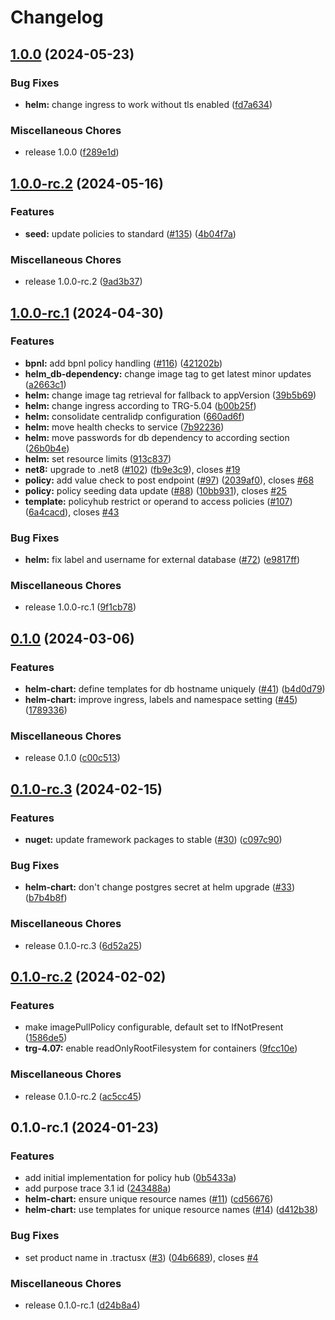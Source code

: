 # Changelog

## [1.0.0](https://github.com/eclipse-tractusx/policy-hub/compare/v1.0.0-rc.2...v1.0.0) (2024-05-23)


### Bug Fixes

* **helm:** change ingress to work without tls enabled ([fd7a634](https://github.com/eclipse-tractusx/policy-hub/commit/fd7a634125d2f3ae9313f541ffec0c352059c535))


### Miscellaneous Chores

* release 1.0.0 ([f289e1d](https://github.com/eclipse-tractusx/policy-hub/commit/f289e1d20ba8adee5e98de3b089188c8eae39e4d))

## [1.0.0-rc.2](https://github.com/eclipse-tractusx/policy-hub/compare/v1.0.0-rc.1...v1.0.0-rc.2) (2024-05-16)


### Features

* **seed:** update policies to standard ([#135](https://github.com/eclipse-tractusx/policy-hub/issues/135)) ([4b04f7a](https://github.com/eclipse-tractusx/policy-hub/commit/4b04f7a60da6a5039a46bd7daf7f3a6c2b86c89b))


### Miscellaneous Chores

* release 1.0.0-rc.2 ([9ad3b37](https://github.com/eclipse-tractusx/policy-hub/commit/9ad3b3713236395e063e148bd51892f02a69ab3f))

## [1.0.0-rc.1](https://github.com/eclipse-tractusx/policy-hub/compare/v0.1.0...v1.0.0-rc.1) (2024-04-30)


### Features

* **bpnl:** add bpnl policy handling ([#116](https://github.com/eclipse-tractusx/policy-hub/issues/116)) ([421202b](https://github.com/eclipse-tractusx/policy-hub/commit/421202b80a8916a0747c39135905eea0479a2540))
* **helm_db-dependency:** change image tag to get latest minor updates ([a2663c1](https://github.com/eclipse-tractusx/policy-hub/commit/a2663c16e260eb33dd969c36d15a1ea77821efd6))
* **helm:** change image tag retrieval for fallback to appVersion ([39b5b69](https://github.com/eclipse-tractusx/policy-hub/commit/39b5b6953c0a3c72f10c66ecc71b097144ac02ae))
* **helm:** change ingress according to TRG-5.04 ([b00b25f](https://github.com/eclipse-tractusx/policy-hub/commit/b00b25f1cd684bddbaf2461c1405db3321a929d8))
* **helm:** consolidate centralidp configuration ([660ad6f](https://github.com/eclipse-tractusx/policy-hub/commit/660ad6faec42d14a9e5d2f139a6a0488506fb06c))
* **helm:** move health checks to service ([7b92236](https://github.com/eclipse-tractusx/policy-hub/commit/7b9223693fe7a65a33d01fd25ee7c51fa2f788a5))
* **helm:** move passwords for db dependency to according section ([26b0b4e](https://github.com/eclipse-tractusx/policy-hub/commit/26b0b4e688742f59ead334253a19d9715d04729d))
* **helm:** set resource limits ([913c837](https://github.com/eclipse-tractusx/policy-hub/commit/913c837a6750eca2362a6197f67cf60e7a9e1e70))
* **net8:** upgrade to .net8 ([#102](https://github.com/eclipse-tractusx/policy-hub/issues/102)) ([fb9e3c9](https://github.com/eclipse-tractusx/policy-hub/commit/fb9e3c944bbee02f5800ab99095ffb439bc91dd3)), closes [#19](https://github.com/eclipse-tractusx/policy-hub/issues/19)
* **policy:** add value check to post endpoint ([#97](https://github.com/eclipse-tractusx/policy-hub/issues/97)) ([2039af0](https://github.com/eclipse-tractusx/policy-hub/commit/2039af081fe41add04518a0932948e989967dbac)), closes [#68](https://github.com/eclipse-tractusx/policy-hub/issues/68)
* **policy:** policy seeding data update ([#88](https://github.com/eclipse-tractusx/policy-hub/issues/88)) ([10bb931](https://github.com/eclipse-tractusx/policy-hub/commit/10bb931387e93260d84bdacf59f1fcd77b76e169)), closes [#25](https://github.com/eclipse-tractusx/policy-hub/issues/25)
* **template:** policyhub restrict or operand to access policies ([#107](https://github.com/eclipse-tractusx/policy-hub/issues/107)) ([6a4cacd](https://github.com/eclipse-tractusx/policy-hub/commit/6a4cacd607325fecf08ce567c13b2d3bacd2e636)), closes [#43](https://github.com/eclipse-tractusx/policy-hub/issues/43)


### Bug Fixes

* **helm:** fix label and username for external database ([#72](https://github.com/eclipse-tractusx/policy-hub/issues/72)) ([e9817ff](https://github.com/eclipse-tractusx/policy-hub/commit/e9817ffd1d38db9525338e965248f7375a592857))


### Miscellaneous Chores

* release 1.0.0-rc.1 ([9f1cb78](https://github.com/eclipse-tractusx/policy-hub/commit/9f1cb78344b742bf7a834369d99720a6ff5eeaff))

## [0.1.0](https://github.com/eclipse-tractusx/policy-hub/compare/v0.1.0-rc.3...v0.1.0) (2024-03-06)


### Features

* **helm-chart:** define templates for db hostname uniquely ([#41](https://github.com/eclipse-tractusx/policy-hub/issues/41)) ([b4d0d79](https://github.com/eclipse-tractusx/policy-hub/commit/b4d0d79feca3ff0238d22f1f8ba9b8addb461023))
* **helm-chart:** improve ingress, labels and namespace setting ([#45](https://github.com/eclipse-tractusx/policy-hub/issues/45)) ([1789336](https://github.com/eclipse-tractusx/policy-hub/commit/178933624765f7849b2253d24076e58dbac49224))

### Miscellaneous Chores

* release 0.1.0 ([c00c513](https://github.com/eclipse-tractusx/policy-hub/commit/c00c513e7a614245805ca55b63bc76d4eb35b055))

## [0.1.0-rc.3](https://github.com/eclipse-tractusx/policy-hub/compare/v0.1.0-rc.2...v0.1.0-rc.3) (2024-02-15)


### Features

* **nuget:** update framework packages to stable ([#30](https://github.com/eclipse-tractusx/policy-hub/issues/30)) ([c097c90](https://github.com/eclipse-tractusx/policy-hub/commit/c097c905b8280a65065dffa6524d0dd4bda7d0be))

### Bug Fixes

* **helm-chart:** don't change postgres secret at helm upgrade ([#33](https://github.com/eclipse-tractusx/policy-hub/issues/33)) ([b7b4b8f](https://github.com/eclipse-tractusx/policy-hub/commit/b7b4b8fbff2286a4cf12c3783d6f9bff05cf717b))

### Miscellaneous Chores

* release 0.1.0-rc.3 ([6d52a25](https://github.com/eclipse-tractusx/policy-hub/commit/6d52a25d6effcf1f9753249d1f45fa24e0e43208))

## [0.1.0-rc.2](https://github.com/eclipse-tractusx/policy-hub/compare/v0.1.0-rc.1...v0.1.0-rc.2) (2024-02-02)


### Features

* make imagePullPolicy configurable, default set to IfNotPresent ([1586de5](https://github.com/eclipse-tractusx/policy-hub/commit/1586de5d6322a92db28dc2f1e3457091087b965c))
* **trg-4.07:** enable readOnlyRootFilesystem for containers ([9fcc10e](https://github.com/eclipse-tractusx/policy-hub/commit/9fcc10ec743ea3cbeb5a3026e7161789ceee7339))


### Miscellaneous Chores

* release 0.1.0-rc.2 ([ac5cc45](https://github.com/eclipse-tractusx/policy-hub/commit/ac5cc45df8c73556d636b9a18adbf3cda2d39f27))

## 0.1.0-rc.1 (2024-01-23)


### Features

* add initial implementation for policy hub ([0b5433a](https://github.com/eclipse-tractusx/policy-hub/commit/0b5433a989e34a4fce9b12ac0f7ef3a09b2a86d4))
* add purpose trace 3.1 id ([243488a](https://github.com/eclipse-tractusx/policy-hub/commit/243488aece1731481a5aebd67f2b8de961987cbd))
* **helm-chart:** ensure unique resource names ([#11](https://github.com/eclipse-tractusx/policy-hub/issues/11)) ([cd56676](https://github.com/eclipse-tractusx/policy-hub/commit/cd56676f49073a032d0905d5dcb637898d983ec2))
* **helm-chart:** use templates for unique resource names ([#14](https://github.com/eclipse-tractusx/policy-hub/issues/14)) ([d412b38](https://github.com/eclipse-tractusx/policy-hub/commit/d412b389fd45e2aec2e8db20dc64d70f41a2d563))


### Bug Fixes

* set product name in .tractusx ([#3](https://github.com/eclipse-tractusx/policy-hub/issues/3)) ([04b6689](https://github.com/eclipse-tractusx/policy-hub/commit/04b668933812737a691d118662ccdd349a14909b)), closes [#4](https://github.com/eclipse-tractusx/policy-hub/issues/4)


### Miscellaneous Chores

* release 0.1.0-rc.1 ([d24b8a4](https://github.com/eclipse-tractusx/policy-hub/commit/d24b8a426a151addc31b52806e4e4c8a0270741a))
